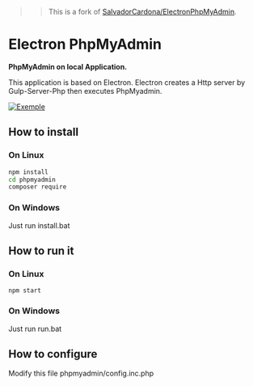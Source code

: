 
>> This is a fork of [SalvadorCardona/ElectronPhpMyAdmin](https://github.com/SalvadorCardona/ElectronPhpMyAdmin).

# Electron PhpMyAdmin

**PhpMyAdmin on local Application.**

This application is based on Electron. Electron creates a Http server by Gulp-Server-Php then executes PhpMyadmin.

[![Exemple](http://salva-crea.fr/wp-content/uploads/2017/12/localPhpAdmin.gif "Exemple")](http://salva-crea.fr/wp-content/uploads/2017/12/localPhpAdmin.gif "Exemple")

## How to install

### On Linux

```bash
npm install
cd phpmyadmin
composer require
```

### On Windows

Just run install.bat

## How to run it

### On Linux

`npm start`

### On Windows

Just run run.bat

## How to configure

Modify this file phpmyadmin/config.inc.php
